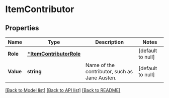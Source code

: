 # ItemContributor

## Properties
Name | Type | Description | Notes
------------ | ------------- | ------------- | -------------
**Role** | [***ItemContributorRole**](ItemContributorRole.md) |  | [default to null]
**Value** | **string** | Name of the contributor, such as Jane Austen. | [default to null]

[[Back to Model list]](../README.md#documentation-for-models) [[Back to API list]](../README.md#documentation-for-api-endpoints) [[Back to README]](../README.md)

